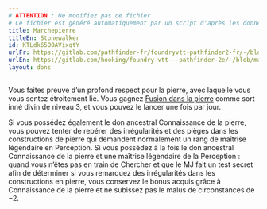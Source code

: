 ```yaml
---
# ATTENTION : Ne modifiez pas ce fichier
# Ce fichier est généré automatiquement par un script d'après les données du module Foundry VTT officiel et de sa traduction
title: Marchepierre
titleEn: Stonewalker
id: KTLdk65OOAVixqtY
urlFr: https://gitlab.com/pathfinder-fr/foundryvtt-pathfinder2-fr/-/blob/master/data/feats/KTLdk65OOAVixqtY.htm
urlEn: https://gitlab.com/hooking/foundry-vtt---pathfinder-2e/-/blob/master/packs/data/feats.db/stonewalker.json
layout: dons
---
```

Vous faites preuve d’un profond respect pour la pierre, avec laquelle vous vous sentez étroitement lié. Vous gagnez [Fusion dans la pierre](../sorts/fusion-dans-la-pierre.md) comme sort inné divin de niveau 3, et vous pouvez le lancer une fois par jour.

Si vous possédez également le don ancestral Connaissance de la pierre, vous pouvez tenter de repérer des irrégularités et des pièges dans les constructions de pierre qui demandent normalement un rang de maîtrise légendaire en Perception. Si vous possédez à la fois le don ancestral Connaissance de la pierre et une maîtrise légendaire de la Perception : quand vous n’êtes pas en train de Chercher et que le MJ fait un test secret afin de déterminer si vous remarquez des irrégularités dans les constructions en pierre, vous conservez le bonus acquis grâce à Connaissance de la pierre et ne subissez pas le malus de circonstances de −2.
